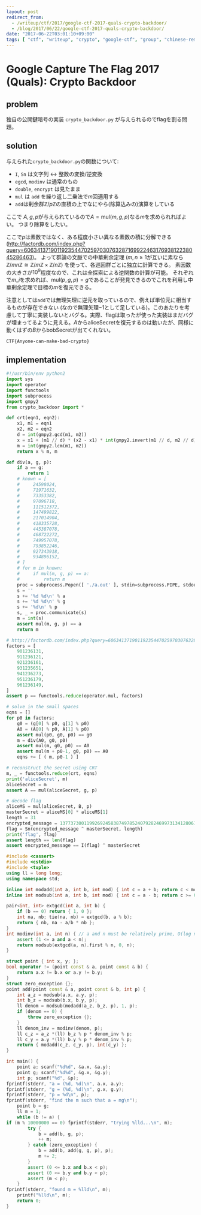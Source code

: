 ```yaml
---
layout: post
redirect_from:
  - /writeup/ctf/2017/google-ctf-2017-quals-crypto-backdoor/
  - /blog/2017/06/22/google-ctf-2017-quals-crypto-backdoor/
date: "2017-06-22T03:01:10+09:00"
tags: [ "ctf", "writeup", "crypto", "google-ctf", "group", "chinese-remainder-theorem" ]
---
```


# Google Capture The Flag 2017 (Quals): Crypto Backdoor

## problem

独自の公開鍵暗号の実装 `crypto_backdoor.py` が与えられるのでflagを割る問題。

## solution

与えられた`crypto_backdoor.py`の関数について:

-   `I`, `Sn` は文字列 $\leftrightarrow$ 整数の変換/逆変換
-   `egcd`, `modinv` は通常のもの
-   `double`, `encrypt` は見たまま
-   `mul` は `add` を繰り返し二乗法で$m$回適用する
-   `add`は剰余群$\mathbb{Z}/p\mathbb{Z}$の直積の上でなにやら(除算込みの)演算をしている

ここで $A, g, p$が与えられているので$A = \mathrm{mul}(m, g, p)$なる$m$を求められればよい。
つまり除算をしたい。

ここで$p$は素数ではなく、ある程度小さい異なる素数の積に分解できる (<http://factordb.com/index.php?query=606341371901192354470259703076328716992246317693812238045286463>)。
よって群論の文脈での中華剰余定理 ($m, n \ge 1$が互いに素なら$\mathbb{Z}/mn\mathbb{Z} \cong \mathbb{Z}/m\mathbb{Z} \times \mathbb{Z}/n\mathbb{Z}$) を使って、各巡回群ごとに独立に計算できる。
素因数の大きさが$10^9$程度なので、これは全探索による逆関数の計算が可能。
それぞれで$m\_i$を求めれば、$\mathrm{mul}(p, g, p) = g$であることが発見できるのでこれを利用し中華剰余定理で目標の$m$を復元できる。

注意としては`add`では無理矢理に逆元を取っているので、例えば単位元に相当するものが存在できない (なので無理矢理$-1$として足している)。このあたりを考慮して丁寧に実装しないとバグる。実際、flagは取ったが使った実装はまだバグが埋まってるように見える。$A$から$\mathrm{aliceSecret}$を復元するのは動いたが、同様に動くはずの$B$から$\mathrm{bobSecret}$が出てくれない。

`CTF{Anyone-can-make-bad-crypto}`

## implementation

``` python
#!/usr/bin/env python2
import sys
import operator
import functools
import subprocess
import gmpy2
from crypto_backdoor import *

def crt(eqn1, eqn2):
    x1, m1 = eqn1
    x2, m2 = eqn2
    d = int(gmpy2.gcd(m1, m2))
    x = x1 + (m1 // d) * (x2 - x1) * int(gmpy2.invert(m1 // d, m2 // d))
    m = int(gmpy2.lcm(m1, m2))
    return x % m, m

def div(a, g, p):
    if a == g:
        return 1
    # known = [
    #     24598024,
    #     71971632,
    #     73353382,
    #     97096718,
    #     111512372,
    #     147499822,
    #     217014904,
    #     418335728,
    #     445387078,
    #     468722272,
    #     749957078,
    #     793852246,
    #     927343918,
    #     934896152,
    # ]
    # for m in known:
    #     if mul(m, g, p) == a:
    #         return m
    proc = subprocess.Popen([ './a.out' ], stdin=subprocess.PIPE, stdout=subprocess.PIPE, stderr=sys.stderr)
    s = ''
    s += '%d %d\n' % a
    s += '%d %d\n' % g
    s += '%d\n' % p
    s, _ = proc.communicate(s)
    m = int(s)
    assert mul(m, g, p) == a
    return m

# http://factordb.com/index.php?query=606341371901192354470259703076328716992246317693812238045286463
factors = [
    901236131,
    911236121,
    921236161,
    931235651,
    941236273,
    951236179,
    961236149,
]
assert p == functools.reduce(operator.mul, factors)

# solve in the small spaces
eqns = []
for p0 in factors:
    g0 = (g[0] % p0, g[1] % p0)
    A0 = (A[0] % p0, A[1] % p0)
    assert mul(p0, g0, p0) == g0
    m = div(A0, g0, p0)
    assert mul(m, g0, p0) == A0
    assert mul(m + p0-1, g0, p0) == A0
    eqns += [ ( m, p0-1 ) ]

# reconstruct the secret using CRT
m, _ = functools.reduce(crt, eqns)
print('aliceSecret', m)
aliceSecret = m
assert A == mul(aliceSecret, g, p)

# decode flag
aliceMS = mul(aliceSecret, B, p)
masterSecret = aliceMS[0] * aliceMS[1]
length = 31
encrypted_message = 137737300119926924583874978524079282469973134128061924568175107915062758827931077214500356470551826348226759580545095568667325
flag = Sn(encrypted_message ^ masterSecret, length)
print('flag', flag)
assert length == len(flag)
assert encrypted_message == I(flag) ^ masterSecret
```

``` c++
#include <cassert>
#include <cstdio>
#include <tuple>
using ll = long long;
using namespace std;

inline int modadd(int a, int b, int mod) { int c = a + b; return c < mod ? c : c - mod; }
inline int modsub(int a, int b, int mod) { int c = a - b; return c >= 0 ? c : c + mod; }

pair<int, int> extgcd(int a, int b) {
    if (b == 0) return { 1, 0 };
    int na, nb; tie(na, nb) = extgcd(b, a % b);
    return { nb, na - a/b * nb };
}
int modinv(int a, int n) { // a and n must be relatively prime, O(log n)
    assert (1 <= a and a < n);
    return modsub(extgcd(a, n).first % n, 0, n);
}

struct point { int x, y; };
bool operator != (point const & a, point const & b) {
    return a.x != b.x or a.y != b.y;
}
struct zero_exception {};
point add(point const & a, point const & b, int p) {
    int a_z = modsub(a.x, a.y, p);
    int b_z = modsub(b.x, b.y, p);
    ll denom = modsub(modadd(a_z, b_z, p), 1, p);
    if (denom == 0) {
        throw zero_exception {};
    }
    ll denom_inv = modinv(denom, p);
    ll c_z = a_z *(ll) b_z % p * denom_inv % p;
    ll c_y = a.y *(ll) b.y % p * denom_inv % p;
    return { modadd(c_z, c_y, p), int(c_y) };
}

int main() {
    point a; scanf("%d%d", &a.x, &a.y);
    point g; scanf("%d%d", &g.x, &g.y);
    int p; scanf("%d", &p);
fprintf(stderr, "a = (%d, %d)\n", a.x, a.y);
fprintf(stderr, "g = (%d, %d)\n", g.x, g.y);
fprintf(stderr, "p = %d\n", p);
fprintf(stderr, "find the m such that a = mg\n");
    point b = g;
    ll m = 1;
    while (b != a) {
if (m % 10000000 == 0) fprintf(stderr, "trying %lld...\n", m);
        try {
            b = add(b, g, p);
            ++ m;
        } catch (zero_exception) {
            b = add(b, add(g, g, p), p);
            m += 2;
        }
        assert (0 <= b.x and b.x < p);
        assert (0 <= b.y and b.y < p);
        assert (m < p);
    }
fprintf(stderr, "found m = %lld\n", m);
    printf("%lld\n", m);
    return 0;
}
```
